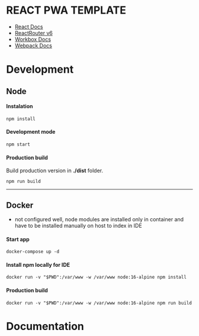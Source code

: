 # REACT PWA TEMPLATE


- [React Docs](https://reactjs.org/)
- [ReactRouter v6](https://reactrouter.com/docs/en/v6)
- [Workbox Docs](https://developers.google.com/web/tools/workbox)
- [Webpack Docs](https://webpack.js.org/)

# Development

## Node
#### Instalation
```shell
npm install
```
#### Development mode
```shell
npm start
```
#### Production build
Build production version in **./dist** folder.
```shell
npm run build
```
----

## Docker
- not configured well, node modules are installed only in container and have to be installed manually on host to index in IDE
#### Start app
```shell
docker-compose up -d
```
#### Install npm locally for IDE
```shell
docker run -v "$PWD":/var/www -w /var/www node:16-alpine npm install
```
#### Production build
```shell
docker run -v "$PWD":/var/www -w /var/www node:16-alpine npm run build
```

# Documentation

